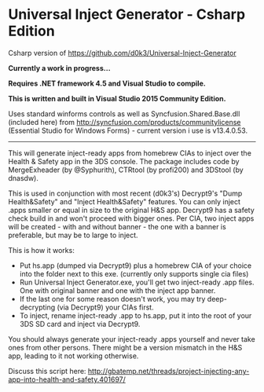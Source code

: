 # Universal Inject Generator - Csharp Edition
Csharp version of https://github.com/d0k3/Universal-Inject-Generator

**Currently a work in progress...**

**Requires .NET framework 4.5 and Visual Studio to compile.**

**This is written and built in Visual Studio 2015 Community Edition.**

Uses standard winforms controls as well as Syncfusion.Shared.Base.dll (included here) from http://syncfusion.com/products/communitylicense (Essential Studio for Windows Forms) - current version i use is v13.4.0.53.

---

This will generate inject-ready apps from homebrew CIAs to inject over the Health & Safety app in the 3DS console. The package includes code by MergeExheader (by @Syphurith), CTRtool (by profi200) and 3DStool (by dnasdw). 

This is used in conjunction with most recent (d0k3's) Decrypt9's "Dump Health&Safety" and "Inject Health&Safety" features. You can only inject .apps smaller or equal in size to the original H&S app. Decrypt9 has a safety check build in and won't proceed with bigger ones. Per CIA, two inject apps will be created - with and without banner - the one with a banner is preferable, but may be to large to inject.

This is how it works:
* Put hs.app (dumped via Decrypt9) plus a homebrew CIA of your choice into the folder next to this exe. (currently only supports single cia files)
* Run Universal Inject Generator.exe, you'll get two inject-ready .app files. One with original banner and one with the inject app banner.
* If the last one for some reason doesn't work, you may try deep-decrypting (via Decrypt9) your CIAs first.
* To inject, rename inject-ready .app to hs.app, put it into the root of your 3DS SD card and inject via Decrypt9.

You should always generate your inject-ready .apps yourself and never take ones from other persons. There might be a version mismatch in the H&S app, leading to it not working otherwise.

Discuss this script here: http://gbatemp.net/threads/project-injecting-any-app-into-health-and-safety.401697/
